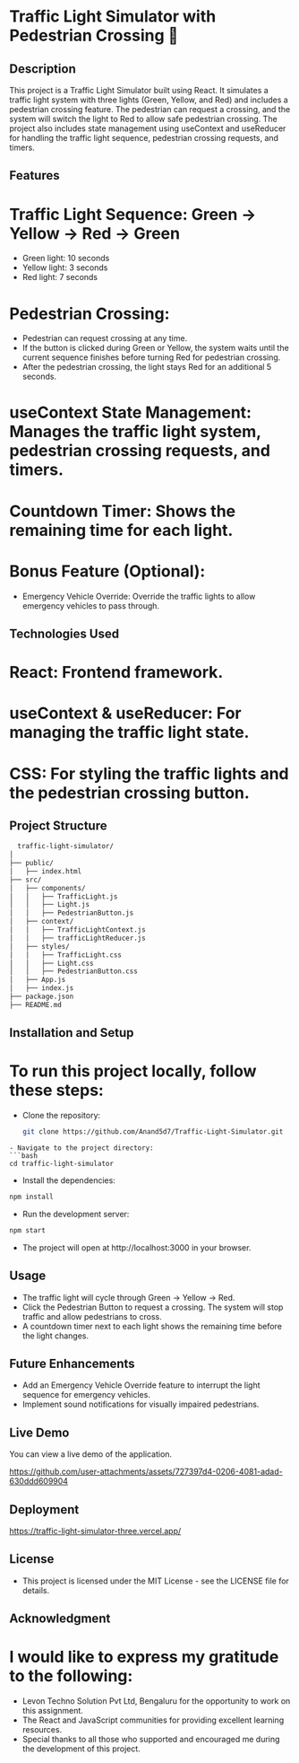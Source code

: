 # Traffic Light Simulator with Pedestrian Crossing 🚦
## Description
This project is a Traffic Light Simulator built using React. It simulates a traffic light system with three lights (Green, Yellow, and Red) and includes a pedestrian crossing feature. The pedestrian can request a crossing, and the system will switch the light to Red to allow safe pedestrian crossing. The project also includes state management using useContext and useReducer for handling the traffic light sequence, pedestrian crossing requests, and timers.

## Features
# Traffic Light Sequence: Green -> Yellow -> Red -> Green
 - Green light: 10 seconds
 - Yellow light: 3 seconds
 - Red light: 7 seconds
# Pedestrian Crossing:
 - Pedestrian can request crossing at any time.
 - If the button is clicked during Green or Yellow, the system waits until the current sequence finishes before turning Red for pedestrian crossing.
 - After the pedestrian crossing, the light stays Red for an additional 5 seconds.
# useContext State Management: Manages the traffic light system, pedestrian crossing requests, and timers.
# Countdown Timer: Shows the remaining time for each light.
# Bonus Feature (Optional):
 - Emergency Vehicle Override: Override the traffic lights to allow emergency vehicles to pass through.
## Technologies Used
# React: Frontend framework.
# useContext & useReducer: For managing the traffic light state.
# CSS: For styling the traffic lights and the pedestrian crossing button.
## Project Structure
```bash
  traffic-light-simulator/
│
├── public/
│   ├── index.html
├── src/
│   ├── components/
│   │   ├── TrafficLight.js
│   │   ├── Light.js
│   │   ├── PedestrianButton.js
│   ├── context/
│   │   ├── TrafficLightContext.js
│   │   ├── trafficLightReducer.js
│   ├── styles/
│   │   ├── TrafficLight.css
│   │   ├── Light.css
│   │   ├── PedestrianButton.css
│   ├── App.js
│   ├── index.js
├── package.json
├── README.md
```
## Installation and Setup
# To run this project locally, follow these steps:
 - Clone the repository:
   ```bash
   git clone https://github.com/Anand5d7/Traffic-Light-Simulator.git
  ```
  - Navigate to the project directory:
  ```bash
  cd traffic-light-simulator
  ```
  - Install the dependencies:
  ```bash
  npm install
  ```
  - Run the development server:
  ```bash
  npm start
  ```
   - The project will open at http://localhost:3000 in your browser.
## Usage
  - The traffic light will cycle through Green -> Yellow -> Red.
  - Click the Pedestrian Button to request a crossing. The system will stop traffic and allow pedestrians to cross.
  - A countdown timer next to each light shows the remaining time before the light changes.
## Future Enhancements
  - Add an Emergency Vehicle Override feature to interrupt the light sequence for emergency vehicles.
  - Implement sound notifications for visually impaired pedestrians.
## Live Demo
You can view a live demo of the application.


https://github.com/user-attachments/assets/727397d4-0206-4081-adad-630ddd609904



## Deployment
https://traffic-light-simulator-three.vercel.app/
## License
  - This project is licensed under the MIT License - see the LICENSE file for details.
## Acknowledgment
# I would like to express my gratitude to the following:
  - Levon Techno Solution Pvt Ltd, Bengaluru for the opportunity to work on this assignment.
  - The React and JavaScript communities for providing excellent learning resources.
  - Special thanks to all those who supported and encouraged me during the development of this project.

